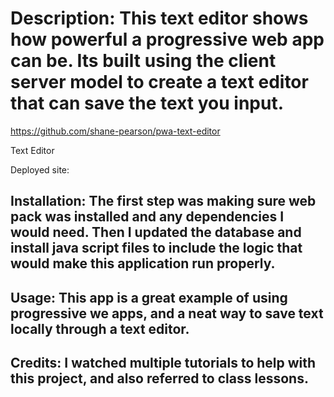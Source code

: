 # Description: This text editor shows how powerful a progressive web app can be. Its built using the client server model to create a text editor that can save the text you input. 

https://github.com/shane-pearson/pwa-text-editor

Text Editor

Deployed site: 

## Installation: The first step was making sure web pack was installed and any dependencies I would need. Then I updated the database and install java script files to include the logic that would make this application run properly. 

## Usage: This app is a great example of using progressive we apps, and a neat way to save text locally through a text editor.

## Credits: I watched multiple tutorials to help with this project, and also referred to class lessons.